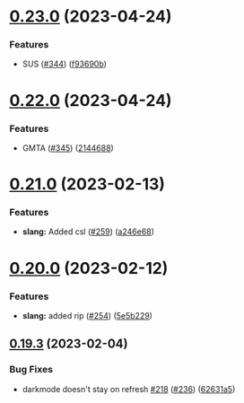 # [0.23.0](https://github.com/Njong392/Abbreve/compare/v0.22.0...v0.23.0) (2023-04-24)


### Features

* SUS ([#344](https://github.com/Njong392/Abbreve/issues/344)) ([f93690b](https://github.com/Njong392/Abbreve/commit/f93690b8781e3d9aaa082eabdc2cc5c51aa8203b))



# [0.22.0](https://github.com/Njong392/Abbreve/compare/v0.21.0...v0.22.0) (2023-04-24)


### Features

* GMTA ([#345](https://github.com/Njong392/Abbreve/issues/345)) ([2144688](https://github.com/Njong392/Abbreve/commit/214468801ed22f1e6143de51f2f92e817ebfb80b))



# [0.21.0](https://github.com/Njong392/Abbreve/compare/v0.20.0...v0.21.0) (2023-02-13)


### Features

* **slang:** Added csl ([#259](https://github.com/Njong392/Abbreve/issues/259)) ([a246e68](https://github.com/Njong392/Abbreve/commit/a246e68b94f3c93fa141ed2fc9ba7ebd36bf2324))



# [0.20.0](https://github.com/Njong392/Abbreve/compare/v0.19.3...v0.20.0) (2023-02-12)


### Features

* **slang:** added rip ([#254](https://github.com/Njong392/Abbreve/issues/254)) ([5e5b229](https://github.com/Njong392/Abbreve/commit/5e5b22969b9353affa3659572787775451bda052))



## [0.19.3](https://github.com/Njong392/Abbreve/compare/v0.19.2...v0.19.3) (2023-02-04)


### Bug Fixes

* darkmode doesn't stay on refresh [#218](https://github.com/Njong392/Abbreve/issues/218) ([#236](https://github.com/Njong392/Abbreve/issues/236)) ([62631a5](https://github.com/Njong392/Abbreve/commit/62631a539271c5673f97519bed1d905ccfc2daf7))



